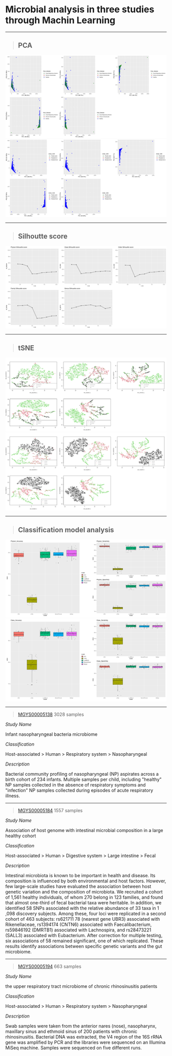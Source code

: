 # Microbial analysis in three studies through Machin Learning

*****

> ## PCA

![pca_hostDisease](pca_HostDisease.png)
![pca_study](pca_study.png)

*****
> ## Silhoutte score

![Silhoutte_score](silhouette_score.png)

*****


> ## tSNE

![tsne_hostDisease](tsne_HostDisease.png)
![tsne_study](tsne_study.png)

*****

> ## Classification model analysis

![phylum](phylum.png)
![class](class.png)

*****

> [MGYS00005138](https://www.ebi.ac.uk/metagenomics/studies/MGYS00005138) 3028 samples

*Study Name*

Infant nasopharyngeal bacteria microbiome

*Classification*

Host-associated > Human > Respiratory system > Nasopharyngeal

*Description*

Bacterial community profiling of nasopharyngeal (NP) aspirates across a birth cohort of 234 infants. Multiple samples per child, including "healthy" NP samples collected in the absence of respiratory symptoms and "infection" NP samples collected during episodes of acute respiratory illness.

*****

> [MGYS00005184](https://www.ebi.ac.uk/metagenomics/studies/MGYS00005184) 1557 samples

*Study Name*

Association of host genome with intestinal microbial composition in a large healthy cohort

*Classification*

Host-associated > Human > Digestive system > Large intestine > Fecal

*Description*

Intestinal microbiota is known to be important in health and disease. Its composition is influenced by both environmental and host factors. However, few large-scale studies have evaluated the association between host genetic variation and the composition of microbiota. We recruited a cohort of 1,561 healthy individuals, of whom 270 belong in 123 families, and found that almost one-third of fecal bacterial taxa were heritable. In addition, we identified 58 SNPs associated with the relative abundance of 33 taxa in 1 ,098 discovery subjects. Among these, four loci were replicated in a second cohort of 463 subjects: rs621711 78 (nearest gene UBR3) associated with Rikenellaceae, rs1394174 (CNTN6) associated with Faecalibacterium, rs59846192 (DMRTB1) associated with Lachnospira, and rs28473221 (SALL3) associated with Eubacterium. After correction for multiple testing, six associations of 58 remained significant, one of which replicated. These results identify associations between specific genetic variants and the gut microbiome.

*****

> [MGYS00005194](https://www.ebi.ac.uk/metagenomics/studies/MGYS00005194) 663 samples

*Study Name*

the upper respiratory tract microbiome of chronic rhinosinusitis patients

*Classification*

Host-associated > Human > Respiratory system > Nasopharyngeal

*Description*

Swab samples were taken from the anterior nares (nose), nasopharynx, maxillary sinus and ethmoid sinus of 200 patients with chronic rhinosinusitis. Bacterial DNA was extracted, the V4 region of the 16S rRNA gene was amplified by PCR and the libraries were sequenced on an Illumina MiSeq machine. Samples were sequenced on five different runs.